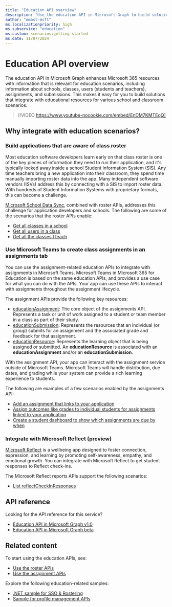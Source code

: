 ```yaml
---
title: "Education API overview"
description: "Use the education API in Microsoft Graph to build solutions that integrate with educational resources for classroom scenarios such as rosters and assignments."
author: "mmast-msft"
ms.localizationpriority: high
ms.subservice: "education"
ms.custom: scenarios:getting-started
ms.date: 11/07/2024
---
```


# Education API overview

The education API in Microsoft Graph enhances Microsoft 365 resources with information that is relevant for education scenarios, including information about schools, classes, users (students and teachers), assignments, and submissions. This makes it easy for you to build solutions that integrate with educational resources for various school and classroom scenarios.

> [!VIDEO https://www.youtube-nocookie.com/embed/EnDM7KMTEqQ]

## Why integrate with education scenarios?

### Build applications that are aware of class roster

Most education software developers learn early on that class roster is one of the key pieces of information they need to run their application, and it's typically locked away inside a school Student Information System (SIS). Any time teachers bring a new application into their classroom, they spend time manually importing roster data into the app. Many independent software vendors (ISVs) address this by connecting with a SIS to import roster data. With hundreds of Student Information Systems with proprietary formats, this can become a challenge.

[Microsoft School Data Sync](https://sds.microsoft.com/), combined with roster APIs, addresses this challenge for application developers and schools. The following are some of the scenarios that the roster APIs enable:

- [Get all classes in a school](/graph/api/educationschool-list-classes)
- [Get all users in a class](/graph/api/educationclass-list-members)
- [Get all the classes I teach](/graph/api/educationuser-list-classes)


### Use Microsoft Teams to create class assignments in an assignments tab

You can use the assignment-related education APIs to integrate with assignments in Microsoft Teams. Microsoft Teams in Microsoft 365 for Education is based on the same education APIs, and provides a use case for what you can do with the APIs. Your app can use these APIs to interact with assignments throughout the assignment lifecycle.

The assignment APIs provide the following key resources:

- [educationAssignment](/graph/api/resources/educationassignment): The core object of the assignments API. Represents a task or unit of work assigned to a student or team member in a class as part of their study.
- [educationSubmission](/graph/api/resources/educationsubmission): Represents the resources that an individual (or group) submits for an assignment and the associated grade and feedback for that assignment.
- [educationResource](/graph/api/resources/educationresource): Represents the learning object that is being assigned or submitted. An **educationResource** is associated with an **educationAssignment** and/or an **educationSubmission**.

With the assignment API, your app can interact with the assignment service outside of Microsoft Teams. Microsoft Teams will handle distribution, due dates, and grading while your system can provide a rich learning experience to students.

The following are examples of a few scenarios enabled by the assignments API:

- [Add an assignment that links to your application](/graph/api/educationclass-post-assignments) 
- [Assign outcomes like grades to individual students for assignments linked to your application](/graph/api/educationoutcome-update)
- [Create a student dashboard to show which assignments are due by when](/graph/api/educationclass-list-assignments)

### Integrate with Microsoft Reflect (preview)

[Microsoft Reflect](https://reflect.microsoft.com/) is a wellbeing app designed to foster connection, expression, and learning by promoting self-awareness, empathy, and emotional growth. You can integrate with Microsoft Reflect to get student responses to Reflect check-ins.

The Microsoft Reflect reports APIs support the following scenarios:
- [List reflectCheckInResponses](/graph/api/reportsroot-list-reflectcheckinresponses?view=graph-rest-1.0&preserve-view=true)

## API reference

Looking for the API reference for this service?

- [Education API in Microsoft Graph v1.0](/graph/api/resources/education-overview?view=graph-rest-1.0&preserve-view=true)
- [Education API in Microsoft Graph beta](/graph/api/resources/education-overview?view=graph-rest-beta&preserve-view=true)

## Related content

To start using the education APIs, see:
- [Use the roster APIs](/graph/api/resources/education-overview)
- [Use the assignment APIs](/graph/api/resources/educationassignment)

Explore the following education-related samples:
- [.NET sample for SSO & Rostering](https://github.com/OfficeDev/O365-EDU-AspNetMVC-Samples)
- [Sample for profile management APIs](https://github.com/OfficeDev/O365-EDU-SDS-AspNetMVC-Samples)
